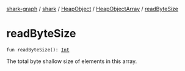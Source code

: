 [shark-graph](../../../index.md) / [shark](../../index.md) / [HeapObject](../index.md) / [HeapObjectArray](index.md) / [readByteSize](./read-byte-size.md)

# readByteSize

`fun readByteSize(): `[`Int`](https://kotlinlang.org/api/latest/jvm/stdlib/kotlin/-int/index.html)

The total byte shallow size of elements in this array.

